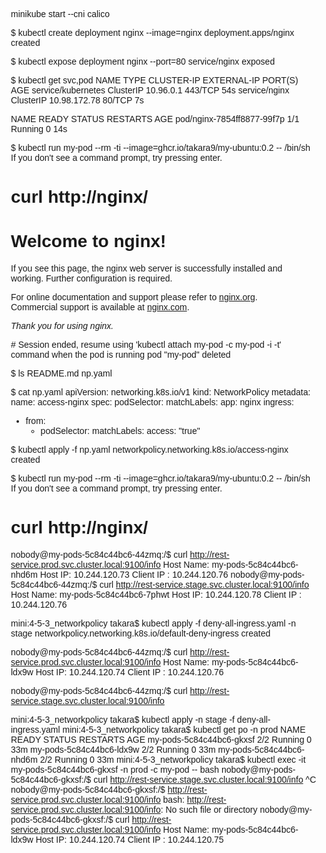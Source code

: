 


minikube start --cni calico

$ kubectl create deployment nginx --image=nginx
deployment.apps/nginx created

$ kubectl expose deployment nginx --port=80
service/nginx exposed

$ kubectl get svc,pod
NAME                 TYPE        CLUSTER-IP     EXTERNAL-IP   PORT(S)   AGE
service/kubernetes   ClusterIP   10.96.0.1      <none>        443/TCP   54s
service/nginx        ClusterIP   10.98.172.78   <none>        80/TCP    7s

NAME                         READY   STATUS    RESTARTS   AGE
pod/nginx-7854ff8877-99f7p   1/1     Running   0          14s


$ kubectl run my-pod --rm -ti --image=ghcr.io/takara9/my-ubuntu:0.2 -- /bin/sh
If you don't see a command prompt, try pressing enter.

# curl http://nginx/
<!DOCTYPE html>
<html>
<head>
<title>Welcome to nginx!</title>
<style>
html { color-scheme: light dark; }
body { width: 35em; margin: 0 auto;
font-family: Tahoma, Verdana, Arial, sans-serif; }
</style>
</head>
<body>
<h1>Welcome to nginx!</h1>
<p>If you see this page, the nginx web server is successfully installed and
working. Further configuration is required.</p>

<p>For online documentation and support please refer to
<a href="http://nginx.org/">nginx.org</a>.<br/>
Commercial support is available at
<a href="http://nginx.com/">nginx.com</a>.</p>

<p><em>Thank you for using nginx.</em></p>
</body>
</html>
# 
Session ended, resume using 'kubectl attach my-pod -c my-pod -i -t' command when the pod is running
pod "my-pod" deleted



$ ls
README.md	np.yaml

$ cat np.yaml 
apiVersion: networking.k8s.io/v1
kind: NetworkPolicy
metadata:
  name: access-nginx
spec:
  podSelector:
    matchLabels:
      app: nginx
  ingress:
  - from:
    - podSelector:
        matchLabels:
          access: "true"

$ kubectl apply -f np.yaml 
networkpolicy.networking.k8s.io/access-nginx created

$ kubectl run my-pod --rm -ti --image=ghcr.io/takara9/my-ubuntu:0.2 -- /bin/sh
If you don't see a command prompt, try pressing enter.

# curl http://nginx/




nobody@my-pods-5c84c44bc6-44zmq:/$ curl http://rest-service.prod.svc.cluster.local:9100/info
Host Name: my-pods-5c84c44bc6-nhd6m
Host IP: 10.244.120.73
Client IP : 10.244.120.76
nobody@my-pods-5c84c44bc6-44zmq:/$ curl http://rest-service.stage.svc.cluster.local:9100/info
Host Name: my-pods-5c84c44bc6-7phwt
Host IP: 10.244.120.78
Client IP : 10.244.120.76


mini:4-5-3_networkpolicy takara$ kubectl apply -f deny-all-ingress.yaml -n stage
networkpolicy.networking.k8s.io/default-deny-ingress created

nobody@my-pods-5c84c44bc6-44zmq:/$ curl http://rest-service.prod.svc.cluster.local:9100/info
Host Name: my-pods-5c84c44bc6-ldx9w
Host IP: 10.244.120.74
Client IP : 10.244.120.76

nobody@my-pods-5c84c44bc6-44zmq:/$ curl http://rest-service.stage.svc.cluster.local:9100/info

mini:4-5-3_networkpolicy takara$ kubectl apply -n stage -f deny-all-ingress.yaml 
mini:4-5-3_networkpolicy takara$ kubectl get po -n prod
NAME                       READY   STATUS    RESTARTS   AGE
my-pods-5c84c44bc6-gkxsf   2/2     Running   0          33m
my-pods-5c84c44bc6-ldx9w   2/2     Running   0          33m
my-pods-5c84c44bc6-nhd6m   2/2     Running   0          33m
mini:4-5-3_networkpolicy takara$ kubectl exec -it my-pods-5c84c44bc6-gkxsf -n prod -c my-pod -- bash
nobody@my-pods-5c84c44bc6-gkxsf:/$ curl http://rest-service.stage.svc.cluster.local:9100/info
^C
nobody@my-pods-5c84c44bc6-gkxsf:/$ http://rest-service.prod.svc.cluster.local:9100/info
bash: http://rest-service.prod.svc.cluster.local:9100/info: No such file or directory
nobody@my-pods-5c84c44bc6-gkxsf:/$ curl http://rest-service.prod.svc.cluster.local:9100/info
Host Name: my-pods-5c84c44bc6-ldx9w
Host IP: 10.244.120.74
Client IP : 10.244.120.75